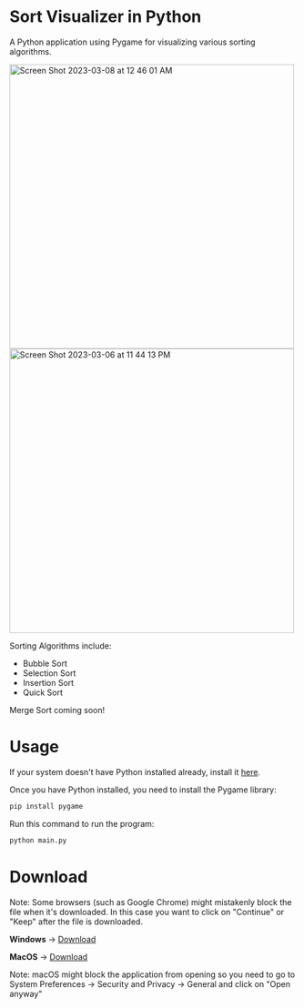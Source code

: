 # Sort Visualizer in Python
A Python application using Pygame for visualizing various sorting algorithms.

<img width="500" alt="Screen Shot 2023-03-08 at 12 46 01 AM" src="https://user-images.githubusercontent.com/86862325/223665740-40afa390-313e-44d5-8919-7b03343b84b9.png">
<img width="500" alt="Screen Shot 2023-03-06 at 11 44 13 PM" src="https://user-images.githubusercontent.com/86862325/223357012-d53e083f-4b03-4567-ba42-4a595a0c42b6.png">

Sorting Algorithms include:

 * Bubble Sort
 * Selection Sort
 * Insertion Sort
 * Quick Sort
 
Merge Sort coming soon!

# Usage
If your system doesn't have Python installed already, install it <a href="https://www.python.org/downloads/" target="_blank">here</a>.


Once you have Python installed, you need to install the Pygame library:

```bash
pip install pygame
```

Run this command to run the program:

```bash
python main.py
```

# Download
Note: Some browsers (such as Google Chrome) might mistakenly block the file when it's downloaded. In this case you want to click on "Continue" or "Keep" after the file is downloaded.


<b>Windows</b> -> <a href="https://github.com/Jian-Li1/sort-visualizer/releases/download/v1.3.1/Sort-Visualizer-Windows.zip">Download</a>


<b>MacOS</b> -> <a href="https://github.com/Jian-Li1/sort-visualizer/releases/download/v1.3.0/Sort-Visualizer-macOS.zip">Download</a>

Note: macOS might block the application from opening so you need to go to System Preferences -> Security and Privacy -> General and click on "Open anyway"

